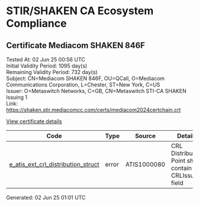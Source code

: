# STIR/SHAKEN CA Ecosystem Compliance

## Certificate Mediacom SHAKEN 846F

Tested At: 02 Jun 25 00:56 UTC\
Initial Validity Period: 1095 day(s)\
Remaining Validity Period: 732 day(s)\
Subject: CN=Mediacom SHAKEN 846F, OU=QCall, O=Mediacom Communications Corporation, L=Chester, ST=New York, C=US\
Issuer: O=Metaswitch Networks, C=GB, CN=Metaswitch STI-CA SHAKEN Issuing 1\
Link: https://shaken.stir.mediacomcc.com/certs/mediacom2024certchain.crt

[View certificate details](https://x509.io/?cert=MIICwjCCAmigAwIBAgIQedZlrolFkQ9%2Bh7JVSx3WcTAKBggqhkjOPQQDAjBYMSswKQYDVQQDDCJNZXRhc3dpdGNoIFNUSS1DQSBTSEFLRU4gSXNzdWluZyAxMQswCQYDVQQGEwJHQjEcMBoGA1UECgwTTWV0YXN3aXRjaCBOZXR3b3JrczAeFw0yNDA2MDMxNzE0MDJaFw0yNzA2MDMxNzE0MDJaMIGPMQswCQYDVQQGEwJVUzERMA8GA1UECAwITmV3IFlvcmsxEDAOBgNVBAcMB0NoZXN0ZXIxLDAqBgNVBAoMI01lZGlhY29tIENvbW11bmljYXRpb25zIENvcnBvcmF0aW9uMQ4wDAYDVQQLDAVRQ2FsbDEdMBsGA1UEAwwUTWVkaWFjb20gU0hBS0VOIDg0NkYwWTATBgcqhkjOPQIBBggqhkjOPQMBBwNCAARVuBMhAubvf3AWid73jYkPS4BIORyx5fvlQRwokLo0%2FSFyUkohfAK3LVBdkQDkspwD%2FW2VdRf4Z5dJ9Wmct6Yso4HbMIHYMAwGA1UdEwEB%2FwQCMAAwDgYDVR0PAQH%2FBAQDAgeAMBYGCCsGAQUFBwEaBAowCKAGFgQ4NDZGMEcGA1UdHwRAMD4wPKA6oDiGNmh0dHBzOi8vYXV0aGVudGljYXRlLWFwaS5pY29uZWN0aXYuY29tL2Rvd25sb2FkL3YxL2NybDAXBgNVHSAEEDAOMAwGCmCGSAGG%2FwkBAQQwHQYDVR0OBBYEFEeO71dGDyilYk6bq47EVbaMUFZoMB8GA1UdIwQYMBaAFM0epwAQENoyHWkaOdXSRgssPIfWMAoGCCqGSM49BAMCA0gAMEUCIBlvh7giMDVTSj5yJuNhfqDTqARgqsYxxJ6XPsF3XtkfAiEA3gxx%2BxbZSvRenK%2Br66bLETRVFlIdxT8kZUWeOPwYfLA%3D)

| Code | Type | Source | Details |
|------|------|--------|---------|
| [e_atis_ext_crl_distribution_struct](../../ISSUES/e_atis_ext_crl_distribution_struct/README.md) | error | ATIS1000080 | CRL Distribution Point shall contain a CRLIssuer field |


Generated: 02 Jun 25 01:01 UTC